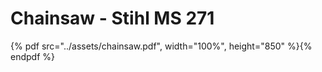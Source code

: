 # Chainsaw - Stihl MS 271

{% pdf src="../assets/chainsaw.pdf", width="100%", height="850" %}{% endpdf %}
